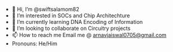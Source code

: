 - 👋 Hi, I’m @swiftsalamom82
- 👀 I’m interested in SOCs and Chip Architechture
- 🌱 I’m currently learning DNA Encoding of Information
- 💞️ I’m looking to collaborate on Circuitry projects
- 📫 How to reach me Email me @ arnavjaiswal0705@gmail.com
- Pronouns: He/Him

